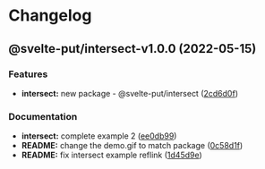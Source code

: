 # Changelog

## @svelte-put/intersect-v1.0.0 (2022-05-15)


### Features

* **intersect:** new package - @svelte-put/intersect ([2cd6d0f](https://github.com/vnphanquang/svelte-put/commit/2cd6d0fcb2e8b8f1fef1d0f9fffe29999d50d5ab))


### Documentation

* **intersect:** complete example 2 ([ee0db99](https://github.com/vnphanquang/svelte-put/commit/ee0db99e333cb767680bdd69e0a8fceb61994faf))
* **README:** change the demo.gif to match package ([0c58d1f](https://github.com/vnphanquang/svelte-put/commit/0c58d1fdb16a7ae7758bbc8b297b897f2e1aed7c))
* **README:** fix intersect example reflink ([1d45d9e](https://github.com/vnphanquang/svelte-put/commit/1d45d9eb8277839147198b691b9b54df259831d2))
